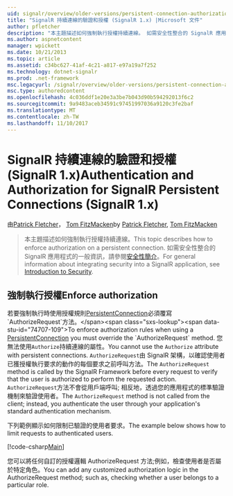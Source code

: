 ```yaml
---
uid: signalr/overview/older-versions/persistent-connection-authorization
title: "SignalR 持續連線的驗證和授權 (SignalR 1.x) |Microsoft 文件"
author: pfletcher
description: "本主題描述如何強制執行授權持續連線。 如需安全性整合的 SignalR 應用程式，一般資訊..."
ms.author: aspnetcontent
manager: wpickett
ms.date: 10/21/2013
ms.topic: article
ms.assetid: c34bc627-41af-4c21-a817-e97a19a7f252
ms.technology: dotnet-signalr
ms.prod: .net-framework
msc.legacyurl: /signalr/overview/older-versions/persistent-connection-authorization
msc.type: authoredcontent
ms.openlocfilehash: 4c036ddf1e20e3a3be7b043d90b594292013f6c2
ms.sourcegitcommit: 9a9483aceb34591c97451997036a9120c3fe2baf
ms.translationtype: MT
ms.contentlocale: zh-TW
ms.lasthandoff: 11/10/2017
---
```

<a name="authentication-and-authorization-for-signalr-persistent-connections-signalr-1x"></a><span data-ttu-id="74707-104">SignalR 持續連線的驗證和授權 (SignalR 1.x)</span><span class="sxs-lookup"><span data-stu-id="74707-104">Authentication and Authorization for SignalR Persistent Connections (SignalR 1.x)</span></span>
====================
<span data-ttu-id="74707-105">由[Patrick Fletcher](https://github.com/pfletcher)， [Tom FitzMacken](https://github.com/tfitzmac)</span><span class="sxs-lookup"><span data-stu-id="74707-105">by [Patrick Fletcher](https://github.com/pfletcher), [Tom FitzMacken](https://github.com/tfitzmac)</span></span>

> <span data-ttu-id="74707-106">本主題描述如何強制執行授權持續連線。</span><span class="sxs-lookup"><span data-stu-id="74707-106">This topic describes how to enforce authorization on a persistent connection.</span></span> <span data-ttu-id="74707-107">如需安全性整合的 SignalR 應用程式的一般資訊，請參閱[安全性簡介](index.md)。</span><span class="sxs-lookup"><span data-stu-id="74707-107">For general information about integrating security into a SignalR application, see [Introduction to Security](index.md).</span></span>


## <a name="enforce-authorization"></a><span data-ttu-id="74707-108">強制執行授權</span><span class="sxs-lookup"><span data-stu-id="74707-108">Enforce authorization</span></span>

<span data-ttu-id="74707-109">若要強制執行時使用授權規則[PersistentConnection](https://msdn.microsoft.com/en-us/library/microsoft.aspnet.signalr.persistentconnection(v=vs.111).aspx)必須覆寫`AuthorizeRequest`方法。</span><span class="sxs-lookup"><span data-stu-id="74707-109">To enforce authorization rules when using a [PersistentConnection](https://msdn.microsoft.com/en-us/library/microsoft.aspnet.signalr.persistentconnection(v=vs.111).aspx) you must override the `AuthorizeRequest` method.</span></span> <span data-ttu-id="74707-110">您無法使用`Authorize`持續連線的屬性。</span><span class="sxs-lookup"><span data-stu-id="74707-110">You cannot use the `Authorize` attribute with persistent connections.</span></span> <span data-ttu-id="74707-111">`AuthorizeRequest`由 SignalR 架構，以確認使用者已獲授權執行要求的動作的每個要求之前呼叫方法。</span><span class="sxs-lookup"><span data-stu-id="74707-111">The `AuthorizeRequest` method is called by the SignalR Framework before every request to verify that the user is authorized to perform the requested action.</span></span> <span data-ttu-id="74707-112">`AuthorizeRequest`方法不會從用戶端呼叫; 相反地，透過您的應用程式的標準驗證機制來驗證使用者。</span><span class="sxs-lookup"><span data-stu-id="74707-112">The `AuthorizeRequest` method is not called from the client; instead, you authenticate the user through your application's standard authentication mechanism.</span></span>

<span data-ttu-id="74707-113">下列範例顯示如何限制已驗證的使用者要求。</span><span class="sxs-lookup"><span data-stu-id="74707-113">The example below shows how to limit requests to authenticated users.</span></span>

[!code-csharp[Main](persistent-connection-authorization/samples/sample1.cs)]

<span data-ttu-id="74707-114">您可以將任何自訂的授權邏輯 AuthorizeRequest 方法;例如，檢查使用者是否屬於特定角色。</span><span class="sxs-lookup"><span data-stu-id="74707-114">You can add any customized authorization logic in the AuthorizeRequest method; such as, checking whether a user belongs to a particular role.</span></span>
